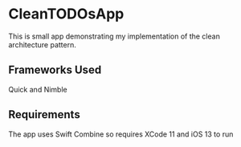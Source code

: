 # CleanTODOsApp

This is small app demonstrating my implementation of the clean architecture pattern. 


## Frameworks Used

Quick and Nimble

## Requirements

The app uses Swift Combine so requires XCode 11 and iOS 13 to run
